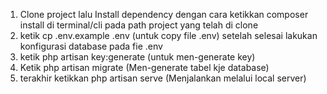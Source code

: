 1. Clone project lalu Install dependency dengan cara ketikkan composer install di terminal/cli pada path project yang telah di clone
2. ketik cp .env.example .env (untuk copy file .env) setelah selesai lakukan konfigurasi database pada fie .env
3. ketik php artisan key:generate (untuk men-generate key)
4. Ketik php artisan migrate (Men-generate tabel kje database)
5. terakhir ketikkan php artisan serve (Menjalankan melalui local server)
